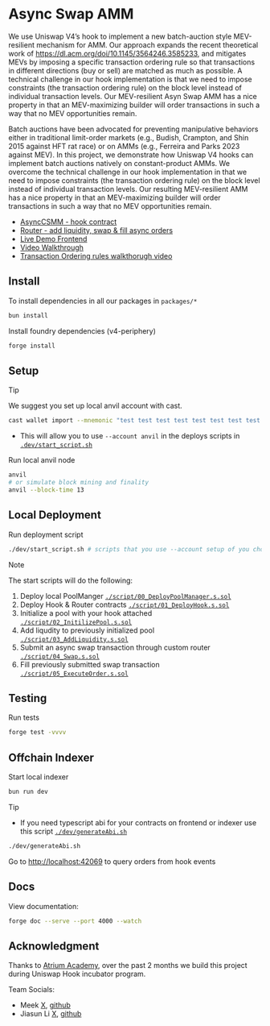 # Async Swap AMM

We use Uniswap V4’s hook to implement a new batch-auction style MEV-resilient mechanism for AMM. Our approach expands the recent theoretical work of https://dl.acm.org/doi/10.1145/3564246.3585233, and mitigates MEVs by imposing a specific transaction ordering rule so that transactions in different directions (buy or sell) are matched as much as possible. A technical challenge in our hook implementation is that we need to impose constraints (the transaction ordering rule) on the block level instead of individual transaction levels. Our MEV-resilient Asyn Swap AMM has a nice property in that an MEV-maximizing builder will order transactions in such a way that no MEV opportunities remain.

Batch auctions have been advocated for preventing manipulative behaviors either in traditional limit-order markets (e.g., Budish, Crampton, and Shin 2015 against HFT rat race) or on AMMs (e.g., Ferreira and Parks 2023 against MEV). In this project, we demonstrate how Uniswap V4 hooks can implement batch auctions natively on constant-product AMMs. We overcome the technical challenge in our hook implementation in that we need to impose constraints (the transaction ordering rule) on the block level instead of individual transaction levels. Our resulting MEV-resilient AMM has a nice property in that an MEV-maximizing builder will order transactions in such a way that no MEV opportunities remain.

- [AsyncCSMM - hook contract](https://github.com/classcool/async-swap/blob/main/src/AsyncCSMM.sol)
- [Router - add liquidity, swap & fill async orders](https://github.com/classcool/async-swap/blob/main/src/router.sol)
- [Live Demo Frontend](https://frontend-mu-one-27.vercel.app/)
- [Video Walkthrough](https://www.loom.com/share/b66cfb28f41b452c8cb6debceea35631?sid=962ac2ae-c2d4-49ff-b621-b99428b44ff9)
- [Transaction Ordering rules walkthorugh video](https://www.loom.com/share/15839f36efaf42e48642b5f1269c6709?sid=ab37fb1b-a31a-4519-9973-d34a7777360f)

## Install

To install dependencies in all our packages in `packages/*`

```bash
bun install
```

Install foundry dependencies (v4-periphery)

```sh
forge install
```

## Setup

> [!TIP]
> We suggest you set up local anvil account with cast.
>
> ```sh
> cast wallet import --mnemonic "test test test test test test test test test test test junk" anvil
> ```
>
> - This will allow you to use `--account anvil` in the deploys scripts in [`.dev/start_script.sh`](./dev/start_script.sh)

Run local anvil node

```sh
anvil
# or simulate block mining and finality
anvil --block-time 13
```

## Local Deployment

Run deployment script

```sh
./dev/start_script.sh # scripts that you use --account setup of you choice
```

> [!NOTE]
>
> The start scripts will do the following:
>
> 1. Deploy local PoolManger [`./script/00_DeployPoolManager.s.sol`](./script/00_DeployPoolManager.s.sol)
> 2. Deploy Hook & Router contracts [`./script/01_DeployHook.s.sol`](./script/01_DeployHook.s.sol)
> 3. Initialize a pool with your hook attached [`./script/02_InitilizePool.s.sol`](./script/02_InitilizePool.s.sol)
> 4. Add liqudity to previously initialized pool [`./script/03_AddLiquidity.s.sol`](./script/03_AddLiquidity.s.sol)
> 5. Submit an async swap transaction through custom router [`./script/04_Swap.s.sol`](./script/04_Swap.s.sol)
> 6. Fill previously submitted swap transaction [`./script/05_ExecuteOrder.s.sol`](./script/05_ExecuteOrder.s.sol)

## Testing

Run tests

```sh
forge test -vvvv
```

## Offchain Indexer

Start local indexer

```sh
bun run dev
```

> [!Tip]
>
> - If you need typescript abi for your contracts on frontend or indexer use this script [`./dev/generateAbi.sh`](./dev/generateAbi.sh)
>
> ```sh
> ./dev/generateAbi.sh
> ```

Go to [http://localhost:42069](http://localhost:42069) to query orders from hook events

## Docs

View documentation:

```sh
forge doc --serve --port 4000 --watch

```
## Acknowledgment

Thanks to [Atrium Academy](https://atrium.academy), over the past 2 months we build this project during Uniswap Hook incubator program.

Team Socials:

- Meek [X](https://x.com/msakiart), [github](https://github.com/mmsaki)
- Jiasun Li [X](https://x.com/mysteryfigure), [github](https://github.com/mysteryfigure)
